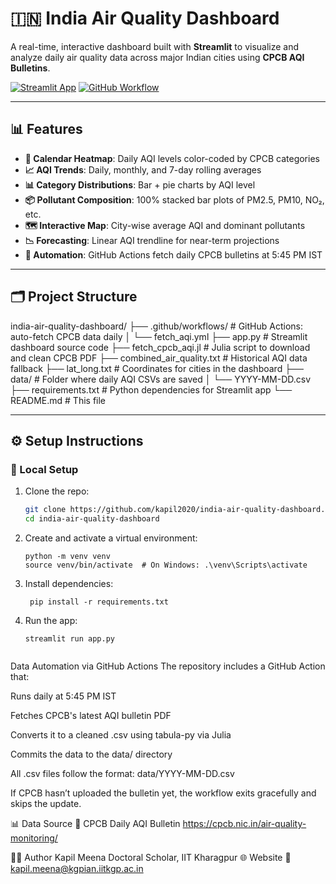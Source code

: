 # 🇮🇳 India Air Quality Dashboard

A real-time, interactive dashboard built with **Streamlit** to visualize and analyze daily air quality data across major Indian cities using **CPCB AQI Bulletins**.

[![Streamlit App](https://img.shields.io/badge/🚀%20Launch%20App-Click%20Here-brightgreen)](https://kapil2020-india-air-quality-dashboard.streamlit.app/)
[![GitHub Workflow](https://github.com/kapil2020/india-air-quality-dashboard/actions/workflows/fetch_aqi.yml/badge.svg)](https://github.com/kapil2020/india-air-quality-dashboard/actions)

---

## 📊 Features

- **📆 Calendar Heatmap**: Daily AQI levels color-coded by CPCB categories
- **📈 AQI Trends**: Daily, monthly, and 7-day rolling averages
- **📊 Category Distributions**: Bar + pie charts by AQI level
- **📦 Pollutant Composition**: 100% stacked bar plots of PM2.5, PM10, NO₂, etc.
- **🗺️ Interactive Map**: City-wise average AQI and dominant pollutants
- **📉 Forecasting**: Linear AQI trendline for near-term projections
- **🧠 Automation**: GitHub Actions fetch daily CPCB bulletins at 5:45 PM IST

---

## 🗂️ Project Structure

india-air-quality-dashboard/ ├── .github/workflows/ # GitHub Actions: auto-fetch CPCB data daily │ └── fetch_aqi.yml ├── app.py # Streamlit dashboard source code ├── fetch_cpcb_aqi.jl # Julia script to download and clean CPCB PDF ├── combined_air_quality.txt # Historical AQI data fallback ├── lat_long.txt # Coordinates for cities in the dashboard ├── data/ # Folder where daily AQI CSVs are saved │ └── YYYY-MM-DD.csv ├── requirements.txt # Python dependencies for Streamlit app └── README.md # This file


---

## ⚙️ Setup Instructions

### 🔧 Local Setup

1. Clone the repo:
   ```bash
   git clone https://github.com/kapil2020/india-air-quality-dashboard.git
   cd india-air-quality-dashboard

2. Create and activate a virtual environment:
      ```
      python -m venv venv
      source venv/bin/activate  # On Windows: .\venv\Scripts\activate

3. Install dependencies:
     ```
      pip install -r requirements.txt

4. Run the app:
    ```
    streamlit run app.py


Data Automation via GitHub Actions
The repository includes a GitHub Action that:

Runs daily at 5:45 PM IST

Fetches CPCB's latest AQI bulletin PDF

Converts it to a cleaned .csv using tabula-py via Julia

Commits the data to the data/ directory

All .csv files follow the format: data/YYYY-MM-DD.csv

If CPCB hasn’t uploaded the bulletin yet, the workflow exits gracefully and skips the update.

📊 Data Source
📌 CPCB Daily AQI Bulletin
https://cpcb.nic.in/air-quality-monitoring/

👨‍💻 Author
Kapil Meena
Doctoral Scholar, IIT Kharagpur
🌐 Website
📧 kapil.meena@kgpian.iitkgp.ac.in

